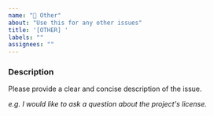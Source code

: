 ```yaml
---
name: "📄 Other"
about: "Use this for any other issues"
title: '[OTHER] '
labels: ""
assignees: ""
---
```


### Description
Please provide a clear and concise description of the issue.

*e.g. I would like to ask a question about the project's license.*
